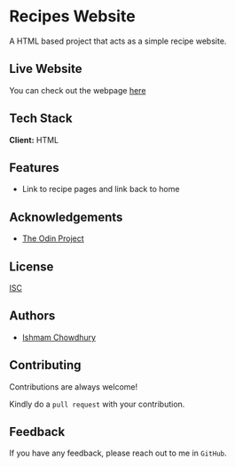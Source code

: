 # Recipes Website

A HTML based project that acts as a simple recipe website.

## Live Website

You can check out the webpage [here](https://ishmam156.github.io/Recipes/)

## Tech Stack

**Client:** HTML

## Features

- Link to recipe pages and link back to home

## Acknowledgements

- [The Odin Project](https://www.theodinproject.com/)

## License

[ISC](https://opensource.org/licenses/ISC)

## Authors

- [Ishmam Chowdhury](https://github.com/Ishmam156)

## Contributing

Contributions are always welcome!

Kindly do a `pull request` with your contribution.

## Feedback

If you have any feedback, please reach out to me in `GitHub`.
